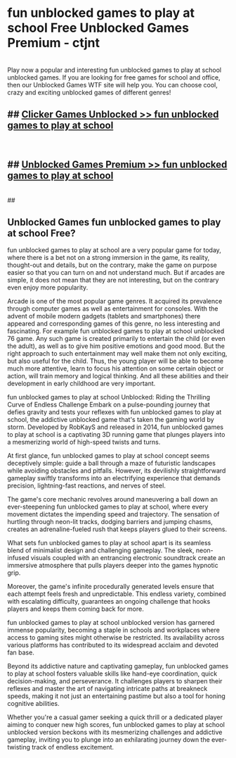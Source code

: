 # fun unblocked games to play at school  Free Unblocked Games Premium - ctjnt <br>
<br>
Play now a popular and interesting fun unblocked games to play at school unblocked games. If you are looking for free games for school and office, then our Unblocked Games WTF site will help you. You can choose cool, crazy and exciting unblocked games of different genres!


## ##  [Clicker Games Unblocked >> fun unblocked games to play at school](https://lesson1.guru?title=fun_unblocked_games_to_play_at_school)
  <br>

##  ## [Unblocked Games Premium >> fun unblocked games to play at school](https://lesson1.guru?title=fun_unblocked_games_to_play_at_school)
  <br>
  ##



## Unblocked Games fun unblocked games to play at school Free?

fun unblocked games to play at school are a very popular game for today, where there is a bet not on a strong immersion in the game, its reality, thought-out and details, but on the contrary, make the game on purpose easier so that you can turn on and not understand much. But if arcades are simple, it does not mean that they are not interesting, but on the contrary even enjoy more popularity.

Arcade is one of the most popular game genres. It acquired its prevalence through computer games as well as entertainment for consoles. With the advent of mobile modern gadgets (tablets and smartphones) there appeared and corresponding games of this genre, no less interesting and fascinating. For example fun unblocked games to play at school unblocked 76 game. Any such game is created primarily to entertain the child (or even the adult), as well as to give him positive emotions and good mood. But the right approach to such entertainment may well make them not only exciting, but also useful for the child. Thus, the young player will be able to become much more attentive, learn to focus his attention on some certain object or action, will train memory and logical thinking. And all these abilities and their development in early childhood are very important.

fun unblocked games to play at school Unblocked: Riding the Thrilling Curve of Endless Challenge
Embark on a pulse-pounding journey that defies gravity and tests your reflexes with fun unblocked games to play at school, the addictive unblocked game that's taken the gaming world by storm. Developed by RobKayS and released in 2014, fun unblocked games to play at school is a captivating 3D running game that plunges players into a mesmerizing world of high-speed twists and turns.

At first glance, fun unblocked games to play at school concept seems deceptively simple: guide a ball through a maze of futuristic landscapes while avoiding obstacles and pitfalls. However, its devilishly straightforward gameplay swiftly transforms into an electrifying experience that demands precision, lightning-fast reactions, and nerves of steel.

The game's core mechanic revolves around maneuvering a ball down an ever-steepening fun unblocked games to play at school, where every movement dictates the impending speed and trajectory. The sensation of hurtling through neon-lit tracks, dodging barriers and jumping chasms, creates an adrenaline-fueled rush that keeps players glued to their screens.

What sets fun unblocked games to play at school apart is its seamless blend of minimalist design and challenging gameplay. The sleek, neon-infused visuals coupled with an entrancing electronic soundtrack create an immersive atmosphere that pulls players deeper into the games hypnotic grip.

Moreover, the game's infinite procedurally generated levels ensure that each attempt feels fresh and unpredictable. This endless variety, combined with escalating difficulty, guarantees an ongoing challenge that hooks players and keeps them coming back for more.

fun unblocked games to play at school unblocked version has garnered immense popularity, becoming a staple in schools and workplaces where access to gaming sites might otherwise be restricted. Its availability across various platforms has contributed to its widespread acclaim and devoted fan base.

Beyond its addictive nature and captivating gameplay, fun unblocked games to play at school fosters valuable skills like hand-eye coordination, quick decision-making, and perseverance. It challenges players to sharpen their reflexes and master the art of navigating intricate paths at breakneck speeds, making it not just an entertaining pastime but also a tool for honing cognitive abilities.

Whether you're a casual gamer seeking a quick thrill or a dedicated player aiming to conquer new high scores, fun unblocked games to play at school unblocked version beckons with its mesmerizing challenges and addictive gameplay, inviting you to plunge into an exhilarating journey down the ever-twisting track of endless excitement.